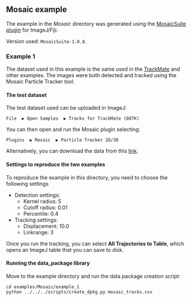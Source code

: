 ## Mosaic example

The example in the *Mosaic* directory was generated using the [MosaicSuite plugin](http://mosaic.mpi-cbg.de/?q=downloads/imageJ) for ImageJ/Fiji.

Version used: `MosaicSuite-1.0.8`.

### Example 1
The dataset used in this example is the same used in the [TrackMate](../TrackMate) and other examples. The images were both detected and tracked using the Mosaic Particle Tracker tool.

#### The test dataset
The test dataset used can be uploaded in ImageJ:

`File  ▶ Open Samples  ▶ Tracks for TrackMate (807K)`

You can then open and run the Mosaic plugin selecting:

`Plugins  ▶ Mosaic  ▶ Particle Tracker 2D/3D `

Alternatively, you can download the data from this [link](http://fiji.sc/samples/FakeTracks.tif).

#### Settings to reproduce the two examples
To reproduce the example in this directory, you need to choose the following settings

- Detection settings:
    - Kernel radius: 5
    - Cutoff radius: 0.01
    - Percentile: 0.4
- Tracking settings:
    - Displacement: 10.0
    - Linkrange: 3

Once you run the tracking, you can select **All Trajectories to Table**, which opens an ImageJ table that you can save to disk.


#### Running the data_package library
Move to the example directory and run the data package creation script:

```
cd examples/Mosaic/example_1
python ../../../scripts/create_dpkg.py mosaic_tracks.csv
```